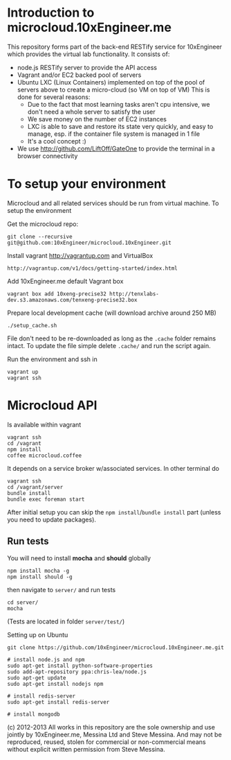 Introduction to microcloud.10xEngineer.me
=========================================

This repository forms part of the back-end RESTify service for 10xEngineer which provides the virtual lab functionality.
It consists of:
- node.js RESTify server to provide the API access
- Vagrant and/or EC2 backed pool of servers
- Ubuntu LXC (Linux Containers) implemented on top of the pool of servers above to create a micro-cloud (so VM on top of VM)
    This is done for several reasons:
    - Due to the fact that most learning tasks aren't cpu intensive, we don't need a whole server to satisfy the user
    - We save money on the number of EC2 instances
    - LXC is able to save and restore its state very quickly, and easy to manage, esp. if the container file system is managed in 1 file
    - It's a cool concept :)
- We use http://github.com/LiftOff/GateOne to provide the terminal in a browser connectivity

To setup your environment
=========================

Microcloud and all related services should be run from virtual machine. To setup the environment

Get the microcloud repo:

    git clone --recursive git@github.com:10xEngineer/microcloud.10xEngineer.git

Install vagrant http://vagrantup.com and VirtualBox 
    
    http://vagrantup.com/v1/docs/getting-started/index.html

Add 10xEngineer.me default Vagrant box

    vagrant box add 10xeng-precise32 http://tenxlabs-dev.s3.amazonaws.com/tenxeng-precise32.box

Prepare local development cache (will download archive around 250 MB)

    ./setup_cache.sh

File don't need to be re-downloaded as long as the `.cache` folder remains intact. To update the file simple delete `.cache/` and run the script again.

Run the environment and ssh in

    vagrant up
    vagrant ssh

Microcloud API
==============

Is available within vagrant 

    vagrant ssh
    cd /vagrant
    npm install
    coffee microcloud.coffee

It depends on a service broker w/associated services. In other terminal do 

    vagrant ssh
    cd /vagrant/server
    bundle install
    bundle exec foreman start

After initial setup you can skip the `npm install`/`bundle install` part (unless you need to update packages).

## Run tests

You will need to install **mocha** and **should** globally 

	npm install mocha -g
	npm install should -g
		
then navigate to `server/` and run tests

	cd server/
	mocha
		
(Tests are located in folder `server/test/`)

Setting up on Ubuntu

	git clone https://github.com/10xEngineer/microcloud.10xEngineer.me.git

	# install node.js and npm
	sudo apt-get install python-software-properties
	sudo add-apt-repository ppa:chris-lea/node.js
	sudo apt-get update
	sudo apt-get install nodejs npm

	# install redis-server
	sudo apt-get install redis-server
	
	# install mongodb
	
(c) 2012-2013 All works in this repository are the sole ownership and use jointly by 10xEngineer.me, Messina Ltd and Steve Messina.
And may not be reproduced, reused, stolen for commercial or non-commercial means without explicit written permission from Steve Messina.
